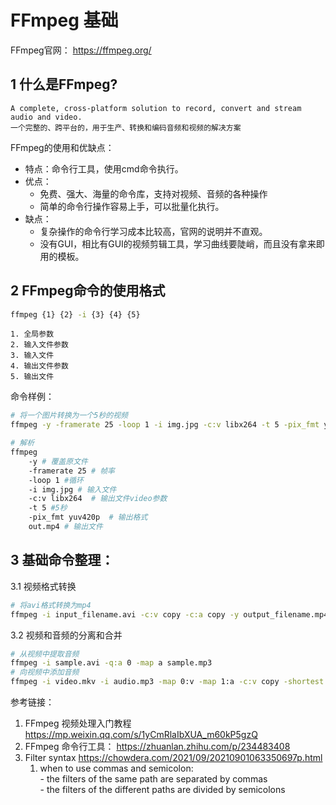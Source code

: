 

# FFmpeg 基础


FFmpeg官网： https://ffmpeg.org/

## 1 什么是FFmpeg?

	A complete, cross-platform solution to record, convert and stream audio and video.
	一个完整的、跨平台的，用于生产、转换和编码音频和视频的解决方案

FFmpeg的使用和优缺点：
- 特点：命令行工具，使用cmd命令执行。
- 优点：
	- 免费、强大、海量的命令库，支持对视频、音频的各种操作
	- 简单的命令行操作容易上手，可以批量化执行。
- 缺点：
	- 复杂操作的命令行学习成本比较高，官网的说明并不直观。
	- 没有GUI，相比有GUI的视频剪辑工具，学习曲线要陡峭，而且没有拿来即用的模板。



## 2 FFmpeg命令的使用格式

``` bash
ffmpeg {1} {2} -i {3} {4} {5}
```

	1. 全局参数
	2. 输入文件参数
	3. 输入文件
	4. 输出文件参数
	5. 输出文件

命令样例：
```bash
# 将一个图片转换为一个5秒的视频
ffmpeg -y -framerate 25 -loop 1 -i img.jpg -c:v libx264 -t 5 -pix_fmt yuv420p out.mp4

# 解析
ffmpeg
	-y # 覆盖原文件
	-framerate 25 # 帧率
	-loop 1 #循环
	-i img.jpg # 输入文件
	-c:v libx264  # 输出文件video参数
	-t 5 #5秒
	-pix_fmt yuv420p  # 输出格式
	out.mp4 # 输出文件

```


## 3 基础命令整理：
3.1 视频格式转换
```bash
# 将avi格式转换为mp4
ffmpeg -i input_filename.avi -c:v copy -c:a copy -y output_filename.mp4
```

3.2 视频和音频的分离和合并

```bash
# 从视频中提取音频
ffmpeg -i sample.avi -q:a 0 -map a sample.mp3
# 向视频中添加音频
ffmpeg -i video.mkv -i audio.mp3 -map 0:v -map 1:a -c:v copy -shortest output.mkv

```


参考链接：

1. FFmpeg 视频处理入门教程 https://mp.weixin.qq.com/s/1yCmRlaIbXUA_m60kP5gzQ
2. FFmpeg 命令行工具： https://zhuanlan.zhihu.com/p/234483408
3. Filter syntax https://chowdera.com/2021/09/20210901063350697p.html
	1.   when to use commas and semicolon:   
		- the filters of the same path are separated by commas  
		- the filters of the different paths are divided by semicolons

